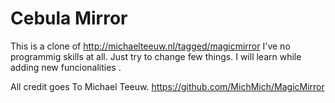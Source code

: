 Cebula Mirror
===========

This is a clone of http://michaelteeuw.nl/tagged/magicmirror 
I've no programmig skills at all. Just try to change few things. 
I will learn while adding new funcionalities .

All credit goes To Michael Teeuw. https://github.com/MichMich/MagicMirror

